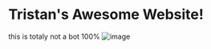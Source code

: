 # Tristan's Awesome Website!
this is totaly not a bot 100%
![image](https://user-images.githubusercontent.com/90002767/137782662-20d18a7c-2135-4732-9eef-c44e607b9076.png)

